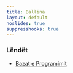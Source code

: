 ```yaml
---
title: Ballina
layout: default
noslides: true
suppresshooks: true
---
```


### Lëndët

- [Bazat e Programimit](/lendet/gjuhe-programuese)
